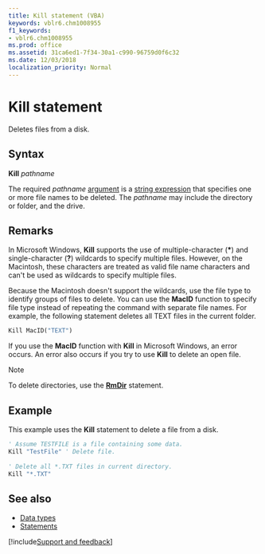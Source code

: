 ```yaml
---
title: Kill statement (VBA)
keywords: vblr6.chm1008955
f1_keywords:
- vblr6.chm1008955
ms.prod: office
ms.assetid: 31ca6ed1-7f34-30a1-c990-96759d0f6c32
ms.date: 12/03/2018
localization_priority: Normal
---
```



# Kill statement

Deletes files from a disk.

## Syntax

**Kill** _pathname_

The required _pathname_ [argument](../../Glossary/vbe-glossary.md#argument) is a [string expression](../../Glossary/vbe-glossary.md#string-expression) that specifies one or more file names to be deleted. The _pathname_ may include the directory or folder, and the drive.

## Remarks

In Microsoft Windows, **Kill** supports the use of multiple-character (**\***) and single-character (**?**) wildcards to specify multiple files. However, on the Macintosh, these characters are treated as valid file name characters and can't be used as wildcards to specify multiple files.

Because the Macintosh doesn't support the wildcards, use the file type to identify groups of files to delete. You can use the **MacID** function to specify file type instead of repeating the command with separate file names. For example, the following statement deletes all TEXT files in the current folder.

```vb
Kill MacID("TEXT") 

```

If you use the **MacID** function with **Kill** in Microsoft Windows, an error occurs. An error also occurs if you try to use **Kill** to delete an open file.

> [!NOTE] 
> To delete directories, use the **[RmDir](rmdir-statement.md)** statement.


## Example

This example uses the **Kill** statement to delete a file from a disk.


```vb
' Assume TESTFILE is a file containing some data. 
Kill "TestFile" ' Delete file. 
 
' Delete all *.TXT files in current directory. 
Kill "*.TXT" 

```

## See also

- [Data types](data-type-summary.md)
- [Statements](../statements.md)

[!include[Support and feedback](~/includes/feedback-boilerplate.md)]
